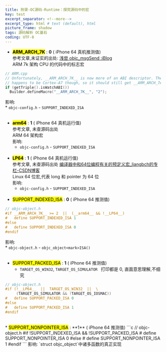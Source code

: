 ```yaml
---
title: 附录-OC源码-Runtime：探究源码中的宏       
key: test
excerpt_separator: <!--more-->
excerpt_type: html # text (default), html
picture_frame: shadow
tags: 源码解析 OC基石
coding: UTF-8
---  
```

* <mark>__ARM_ARCH_7K__</mark> : **0** ( iPhone 64 真机推测值)  
参考文章,未证实的出处: [浅尝 objc_msgSend </mark> :iBlog](https://kingcos.me/posts/2019/objc_msgsend/)  
ARM 7k 架构 CPU 的代码中的标志宏  
```c  
// ARM.cpp  
// Unfortunately, __ARM_ARCH_7K__ is now more of an ABI descriptor. The CPU  
// happens to be Cortex-A7 though, so it should still get __ARM_ARCH_7A__.  
if (getTriple().isWatchABI())  
  Builder.defineMacro("__ARM_ARCH_7K__", "2");  
```  
影响:    
	* `objc-config.h` - `SUPPORT_INDEXED_ISA `  
  <br/>
* <mark>__arm64__</mark>  : **1** ( iPhone 64 真机运行值)  
参考文章, 未查源码出处  
ARM 64 架构宏  
影响:    
	* `objc-config.h` - `SUPPORT_INDEXED_ISA `  
  <br/>
* <mark>__LP64__</mark> : **1** ( iPhone 64 真机运行值)  
参考文章, 未查源码出处 [编译器中和64位编程有关的预定义宏_liangbch的专栏-CSDN博客](https://blog.csdn.net/liangbch/article/details/36020391)  
Linux 64 位宏,代表 long 和 pointer 为 64 位  
影响:    
	* `objc-config.h` - `SUPPORT_INDEXED_ISA `  
  <br/>
* <mark>SUPPORT_INDEXED_ISA</mark> : **0** ( iPhone 64 推测值)  
```c  
// objc-object.h  
#if __ARM_ARCH_7K__ >= 2  ||  (__arm64__ && !__LP64__)  
#   define SUPPORT_INDEXED_ISA 1  
#else  
#   define SUPPORT_INDEXED_ISA 0  
#endif  
```  
影响:   
	* `objc-object.h` -  `objc_object<mark>ISA()`   
  <br/>
* <mark>SUPPORT_PACKED_ISA</mark> : **1** ( iPhone 64 推测值)  
	* `TARGET_OS_WIN32`, `TARGET_OS_SIMULATOR ` 打印都是 0, 直面意思理解,不细究  
```c  
// objc-object.h  
#if (!__LP64__  ||  TARGET_OS_WIN32  ||  \  
     (TARGET_OS_SIMULATOR && !TARGET_OS_IOSMAC))  
#   define SUPPORT_PACKED_ISA 0  
#else  
#   define SUPPORT_PACKED_ISA 1  
#endif  
```  
 <br/> 
* <mark>SUPPORT_NONPOINTER_ISA</mark> : **1** ( iPhone 64 推测值)  
```c  
// objc-object.h  
#if !SUPPORT_INDEXED_ISA  &&  !SUPPORT_PACKED_ISA  
#   define SUPPORT_NONPOINTER_ISA 0  
#else  
#   define SUPPORT_NONPOINTER_ISA 1  
#endif  
```  
影响:  `struct objc_object`中诸多函数的真正实现  
